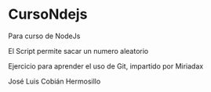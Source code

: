 # CursoNdejs
Para curso de NodeJs

El Script permite sacar un numero aleatorio

Ejercicio para aprender el uso de Git, impartido por Miriadax 


José Luis Cobián Hermosillo 
